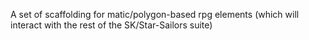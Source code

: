 A set of scaffolding for matic/polygon-based rpg elements (which will interact with the rest of the SK/Star-Sailors suite)